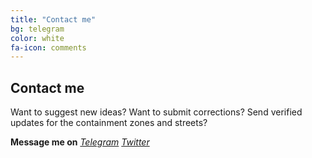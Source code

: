 ```yaml
---
title: "Contact me"
bg: telegram
color: white
fa-icon: comments
---
```


## Contact me

Want to suggest new ideas?
Want to submit corrections?
Send verified updates for the containment zones and streets?

**Message me on**
<i class="fab fa-telegram fa-stack-2x fa-inverse" aria-hidden="true"> <a href="https://t.me/elseasama">Telegram</a></i>
<i class="fab fa-twitter-square fa-stack-2x fa-inverse" aria-hidden="true"><a href="https://twitter.com/amasaesle">Twitter</a></i>
